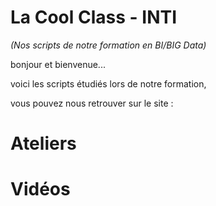 # La Cool Class - INTI 

_(Nos scripts de notre formation en BI/BIG Data)_

bonjour et bienvenue...



voici les scripts étudiés lors de notre formation, 

vous pouvez nous retrouver sur le site :

# Ateliers

# Vidéos 
